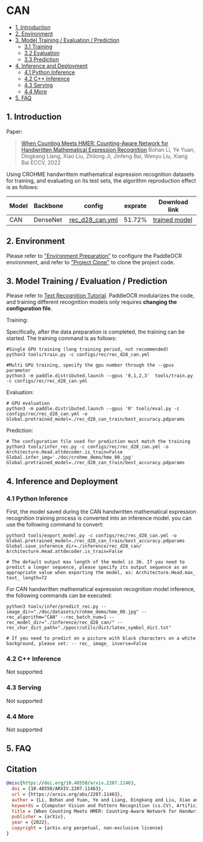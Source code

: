 # CAN

- [1. Introduction](#1)
- [2. Environment](#2)
- [3. Model Training / Evaluation / Prediction](#3)
    - [3.1 Training](#3-1)
    - [3.2 Evaluation](#3-2)
    - [3.3 Prediction](#3-3)
- [4. Inference and Deployment](#4)
    - [4.1 Python Inference](#4-1)
    - [4.2 C++ Inference](#4-2)
    - [4.3 Serving](#4-3)
    - [4.4 More](#4-4)
- [5. FAQ](#5)

<a name="1"></a>

## 1. Introduction

Paper:
> [When Counting Meets HMER: Counting-Aware Network for Handwritten Mathematical Expression Recognition](https://arxiv.org/abs/2207.11463)
> Bohan Li, Ye Yuan, Dingkang Liang, Xiao Liu, Zhilong Ji, Jinfeng Bai, Wenyu Liu, Xiang Bai
> ECCV, 2022

Using CROHME handwrittem mathematical expression recognition datasets for training, and evaluating on its test sets, the
algorithm reproduction effect is as follows:

| Model | Backbone | config                                               | exprate | Download link                                                                       |
|-------|----------|------------------------------------------------------|---------|-------------------------------------------------------------------------------------|
| CAN   | DenseNet | [rec_d28_can.yml](../../configs/rec/rec_d28_can.yml) | 51.72%  | [trained model](https://paddleocr.bj.bcebos.com/contribution/rec_d28_can_train.tar) |

<a name="2"></a>

## 2. Environment

Please refer to ["Environment Preparation"](./environment_en.md) to configure the PaddleOCR environment, and refer
to ["Project Clone"](./clone_en.md) to clone the project code.

<a name="3"></a>

## 3. Model Training / Evaluation / Prediction

Please refer to [Text Recognition Tutorial](./recognition_en.md). PaddleOCR modularizes the code, and training different
recognition models only requires **changing the configuration file**.

Training:

Specifically, after the data preparation is completed, the training can be started. The training command is as follows:

```
#Single GPU training (long training period, not recommended)
python3 tools/train.py -c configs/rec/rec_d28_can.yml

#Multi GPU training, specify the gpu number through the --gpus parameter
python3 -m paddle.distributed.launch --gpus '0,1,2,3'  tools/train.py -c configs/rec/rec_d28_can.yml
```

Evaluation:

```
# GPU evaluation
python3 -m paddle.distributed.launch --gpus '0' tools/eval.py -c configs/rec/rec_d28_can.yml -o Global.pretrained_model=./rec_d28_can_train/best_accuracy.pdparams
```

Prediction:

```
# The configuration file used for prediction must match the training
python3 tools/infer_rec.py -c configs/rec/rec_d28_can.yml -o Architecture.Head.attdecoder.is_train=False Global.infer_img='./doc/crohme_demo/hme_00.jpg' Global.pretrained_model=./rec_d28_can_train/best_accuracy.pdparams
```

<a name="4"></a>

## 4. Inference and Deployment

<a name="4-1"></a>

### 4.1 Python Inference

First, the model saved during the CAN handwritten mathematical expression recognition training process is converted into
an inference model. you can use the following command to convert:

```
python3 tools/export_model.py -c configs/rec/rec_d28_can.yml -o Global.pretrained_model=./rec_d28_can_train/best_accuracy.pdparams Global.save_inference_dir=./inference/rec_d28_can/ Architecture.Head.attdecoder.is_train=False

# The default output max length of the model is 36. If you need to predict a longer sequence, please specify its output sequence as an appropriate value when exporting the model, as: Architecture.Head.max_ text_ length=72
```

For CAN handwritten mathematical expression recognition model inference, the following commands can be executed:

```
python3 tools/infer/predict_rec.py --image_dir="./doc/datasets/crohme_demo/hme_00.jpg" --rec_algorithm="CAN" --rec_batch_num=1 --rec_model_dir="./inference/rec_d28_can/" --rec_char_dict_path="./ppocr/utils/dict/latex_symbol_dict.txt"

# If you need to predict on a picture with black characters on a white background, please set: -- rec_ image_ inverse=False
```

<a name="4-2"></a>

### 4.2 C++ Inference

Not supported

<a name="4-3"></a>

### 4.3 Serving

Not supported

<a name="4-4"></a>

### 4.4 More

Not supported

<a name="5"></a>

## 5. FAQ

## Citation

```bibtex
@misc{https://doi.org/10.48550/arxiv.2207.11463,
  doi = {10.48550/ARXIV.2207.11463},
  url = {https://arxiv.org/abs/2207.11463},
  author = {Li, Bohan and Yuan, Ye and Liang, Dingkang and Liu, Xiao and Ji, Zhilong and Bai, Jinfeng and Liu, Wenyu and Bai, Xiang},
  keywords = {Computer Vision and Pattern Recognition (cs.CV), Artificial Intelligence (cs.AI), FOS: Computer and information sciences, FOS: Computer and information sciences},
  title = {When Counting Meets HMER: Counting-Aware Network for Handwritten Mathematical Expression Recognition},
  publisher = {arXiv},
  year = {2022},
  copyright = {arXiv.org perpetual, non-exclusive license}
}
```
